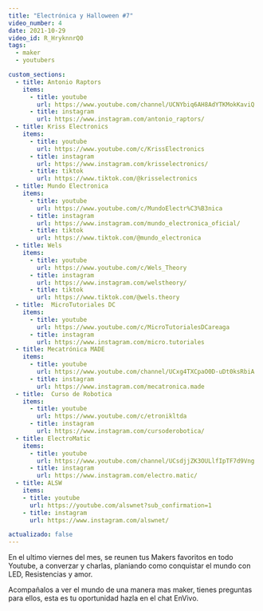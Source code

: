 ```yaml
---
title: "Electrónica y Halloween #7"
video_number: 4
date: 2021-10-29
video_id: R_HryknnrQ0
tags:
  - maker
  - youtubers

custom_sections:
  - title: Antonio Raptors
    items:
      - title: youtube
        url: https://www.youtube.com/channel/UCNYbiq6AH8AdYTKMokKaviQ
      - title: instagram
        url: https://www.instagram.com/antonio_raptors/
  - title: Kriss Electronics
    items:
      - title: youtube
        url: https://www.youtube.com/c/KrissElectronics
      - title: instagram
        url: https://www.instagram.com/krisselectronics/
      - title: tiktok
        url: https://www.tiktok.com/@krisselectronics
  - title: Mundo Electronica
    items:
      - title: youtube
        url: https://www.youtube.com/c/MundoElectr%C3%B3nica
      - title: instagram
        url: https://www.instagram.com/mundo_electronica_oficial/
      - title: tiktok
        url: https://www.tiktok.com/@mundo_electronica
  - title: Wels
    items:
      - title: youtube
        url: https://www.youtube.com/c/Wels_Theory
      - title: instagram
        url: https://www.instagram.com/welstheory/
      - title: tiktok
        url: https://www.tiktok.com/@wels.theory
  - title:  MicroTutoriales DC
    items:
      - title: youtube
        url: https://www.youtube.com/c/MicroTutorialesDCareaga
      - title: instagram
        url: https://www.instagram.com/micro.tutoriales
  - title: Mecatrónica MADE
    items:
      - title: youtube
        url: https://www.youtube.com/channel/UCxg4TXCpaO0D-uDt0ksRbiA
      - title: instagram
        url: https://www.instagram.com/mecatronica.made
  - title:  Curso de Robotica 
    items:
      - title: youtube
        url: https://www.youtube.com/c/etronikltda
      - title: instagram
        url: https://www.instagram.com/cursoderobotica/
  - title: ElectroMatic 
    items:
      - title: youtube
        url: https://www.youtube.com/channel/UCsdjjZK3OULlfIpTF7d9Vng
      - title: instagram
        url: https://www.instagram.com/electro.matic/
  - title: ALSW
    items:
    - title: youtube
      url: https://youtube.com/alswnet?sub_confirmation=1
    - title: instagram
      url: https://www.instagram.com/alswnet/

actualizado: false
---
```


En el ultimo viernes del mes, se reunen tus Makers favoritos en todo Youtube, a converzar y charlas, planiando como conquistar el mundo con LED, Resistencias y amor.

Acompañalos a ver el mundo de una manera mas maker, tienes preguntas para ellos, esta es tu oportunidad hazla en el chat EnVivo.
